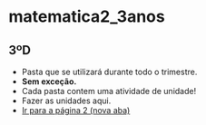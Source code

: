 # matematica2_3anos
## 3ºD
- Pasta que se utilizará durante todo o trimestre.
- **Sem exceção.**
- Cada pasta contem uma atividade de unidade!
- Fazer as unidades aqui.
- <a href="U2_2T/index2.html" target="_blank">Ir para a página 2 (nova aba)</a>
